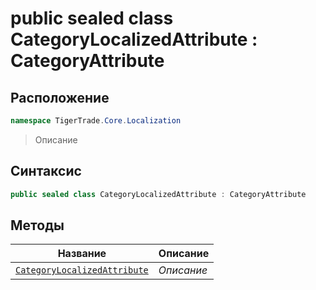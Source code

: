 
# public sealed class CategoryLocalizedAttribute : CategoryAttribute
## Расположение
```csharp
namespace TigerTrade.Core.Localization
```



> Описание

## Синтаксис
```csharp
public sealed class CategoryLocalizedAttribute : CategoryAttribute
```


## Методы
| Название | Описание |
| --- | --- |
| [`CategoryLocalizedAttribute`](./CategoryLocalizedAttribute.cs/Методы/CategoryLocalizedAttribute.md) | *Описание* |



